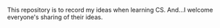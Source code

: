 This repository is to record my ideas when learning CS.
And...I welcome everyone's sharing of their ideas.
